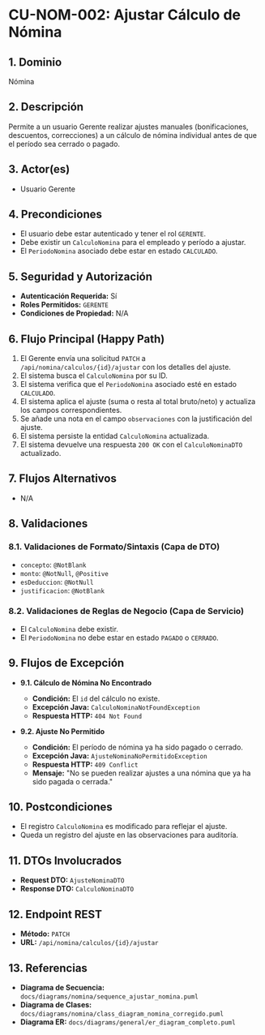 # CU-NOM-002: Ajustar Cálculo de Nómina

## 1. Dominio
Nómina

## 2. Descripción
Permite a un usuario Gerente realizar ajustes manuales (bonificaciones, descuentos, correcciones) a un cálculo de nómina individual antes de que el período sea cerrado o pagado.

## 3. Actor(es)
*   Usuario Gerente

## 4. Precondiciones
*   El usuario debe estar autenticado y tener el rol `GERENTE`.
*   Debe existir un `CalculoNomina` para el empleado y período a ajustar.
*   El `PeriodoNomina` asociado debe estar en estado `CALCULADO`.

## 5. Seguridad y Autorización
*   **Autenticación Requerida:** Sí
*   **Roles Permitidos:** `GERENTE`
*   **Condiciones de Propiedad:** N/A

## 6. Flujo Principal (Happy Path)
1.  El Gerente envía una solicitud `PATCH` a `/api/nomina/calculos/{id}/ajustar` con los detalles del ajuste.
2.  El sistema busca el `CalculoNomina` por su ID.
3.  El sistema verifica que el `PeriodoNomina` asociado esté en estado `CALCULADO`.
4.  El sistema aplica el ajuste (suma o resta al total bruto/neto) y actualiza los campos correspondientes.
5.  Se añade una nota en el campo `observaciones` con la justificación del ajuste.
6.  El sistema persiste la entidad `CalculoNomina` actualizada.
7.  El sistema devuelve una respuesta `200 OK` con el `CalculoNominaDTO` actualizado.

## 7. Flujos Alternativos
*   N/A

## 8. Validaciones

### 8.1. Validaciones de Formato/Sintaxis (Capa de DTO)
*   `concepto`: `@NotBlank`
*   `monto`: `@NotNull`, `@Positive`
*   `esDeduccion`: `@NotNull`
*   `justificacion`: `@NotBlank`

### 8.2. Validaciones de Reglas de Negocio (Capa de Servicio)
*   El `CalculoNomina` debe existir.
*   El `PeriodoNomina` no debe estar en estado `PAGADO` o `CERRADO`.

## 9. Flujos de Excepción

*   **9.1. Cálculo de Nómina No Encontrado**
    *   **Condición:** El `id` del cálculo no existe.
    *   **Excepción Java:** `CalculoNominaNotFoundException`
    *   **Respuesta HTTP:** `404 Not Found`

*   **9.2. Ajuste No Permitido**
    *   **Condición:** El período de nómina ya ha sido pagado o cerrado.
    *   **Excepción Java:** `AjusteNominaNoPermitidoException`
    *   **Respuesta HTTP:** `409 Conflict`
    *   **Mensaje:** "No se pueden realizar ajustes a una nómina que ya ha sido pagada o cerrada."

## 10. Postcondiciones
*   El registro `CalculoNomina` es modificado para reflejar el ajuste.
*   Queda un registro del ajuste en las observaciones para auditoría.

## 11. DTOs Involucrados
*   **Request DTO:** `AjusteNominaDTO`
*   **Response DTO:** `CalculoNominaDTO`

## 12. Endpoint REST
*   **Método:** `PATCH`
*   **URL:** `/api/nomina/calculos/{id}/ajustar`

## 13. Referencias
*   **Diagrama de Secuencia:** `docs/diagrams/nomina/sequence_ajustar_nomina.puml`
*   **Diagrama de Clases:** `docs/diagrams/nomina/class_diagram_nomina_corregido.puml`
*   **Diagrama ER:** `docs/diagrams/general/er_diagram_completo.puml`
